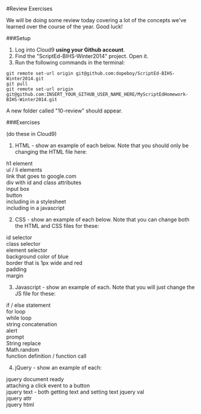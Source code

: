 #Review Exercises

We will be doing some review today covering a lot of the concepts we've learned over the course of the year. Good luck!

###Setup

1. Log into Cloud9 **using your Github account**.
2. Find the "ScriptEd-BIHS-Winter2014" project. Open it.
3. Run the following commands in the terminal:  

  ``git remote set-url origin git@github.com:dopeboy/ScriptEd-BIHS-Winter2014.git``  
  ``git pull``  
  ``git remote set-url origin git@github.com:INSERT_YOUR_GITHUB_USER_NAME_HERE/MyScriptEdHomework-BIHS-Winter2014.git``  
  
  A new folder called "10-review" should appear.

###Exercises  

(do these in Cloud9)  

1. HTML - show an example of each below. Note that you should only be changing the HTML file here:  

  h1 element  
  ul / li elements  
  link that goes to google.com  
  div with id and class attributes  
  input box  
  button  
  including in a stylesheet  
  including in a javascript  

2. CSS - show an example of each below. Note that you can change both the HTML and CSS files for these:  

  id selector  
  class selector  
  element selector  
  background color of blue  
  border that is 1px wide and red  
  padding  
  margin  
  
3. Javascript - show an example of each. Note that you will just change the JS file for these:  
  
  if / else statement  
  for loop  
  while loop  
  string concatenation  
  alert  
  prompt  
  String replace  
  Math.random  
  function definition / function call  

4. jQuery - show an example of each:  

  jquery document ready  
  attaching a click event to a button  
  jquery text - both getting text and setting text 
  jquery val  
  jquery attr  
  jquery html  

